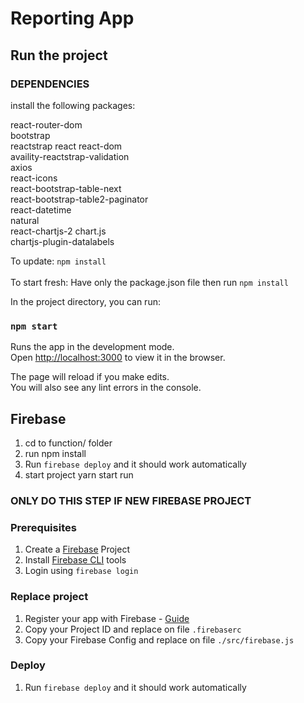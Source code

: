 # Reporting App


## Run the project

### DEPENDENCIES
install the following packages:

react-router-dom<br>
bootstrap<br>
reactstrap react react-dom<br>
availity-reactstrap-validation<br>
axios<br>
react-icons<br>
react-bootstrap-table-next<br>
react-bootstrap-table2-paginator<br>
react-datetime<br>
natural<br>
react-chartjs-2 chart.js<br>
chartjs-plugin-datalabels<br>

To update:
`npm install`
<br><br>
To start fresh:
Have only the package.json file then run `npm install`

In the project directory, you can run:

### `npm start`

Runs the app in the development mode.<br>
Open [http://localhost:3000](http://localhost:3000) to view it in the browser.

The page will reload if you make edits.<br>
You will also see any lint errors in the console.

## Firebase
1. cd to function/ folder
2. run npm install
3. Run `firebase deploy` and it should work automatically
4. start project yarn start run


### ONLY DO THIS STEP IF NEW FIREBASE PROJECT
### Prerequisites
1. Create a [Firebase](https://firebase.google.com/) Project
2. Install [Firebase CLI](https://firebase.google.com/docs/cli) tools
3. Login using `firebase login`

### Replace project
1. Register your app with Firebase - [Guide](https://firebase.google.com/docs/web/setup#register-app)
2. Copy your Project ID and replace on file `.firebaserc`
3. Copy your Firebase Config and replace on file `./src/firebase.js`

### Deploy
1. Run `firebase deploy` and it should work automatically
